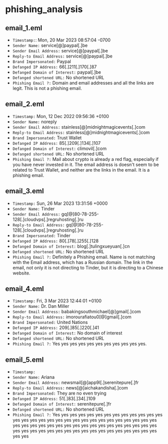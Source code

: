 # phishing_analysis
## email_1.eml

- `Timestamp:`:
Mon, 20 Mar 2023 08:57:04 -0700
- `Sender Name:`
service[@]paypal[.]be
- `Sender Email Address:`
service[@]paypal[.]be
- `Reply-to Email Address:`
service[@]paypal[.]be
- `Brand Impersonated:`
Paypal
- `Defanged IP Address:`
66[.]211[.]170[.]87
- `Defanged Domain of Interest:`
paypal[.]be
- `Defanged shortened URL:`
No shortened URL
- `Phishing Email ?:`
Domain and email addresses and all the links are legit.
This is not a phishing email.

## email_2.eml
- `Timestamp:`
Mon, 12 Dec 2022 09:56:36 +0100
- `Sender Name:`
noreply
- `Sender Email Address:`
stainless[@]midnightmagicevents[.]com
- `Reply-to Email Address:`
stainless[@]midnightmagicevents[.]com
- `Brand Impersonated:`
Trust Wallet
- `Defanged IP Address:`
85[.]209[.]134[.]107
- `Defanged Domain of Interest:`
climovil[.]com
- `Defanged shortened URL:`
No shortened URL
- `Phishing Email ?:`
Mail about crypto is already a red flag, especially if you
have never invested in it. The email address is doesn't seem
to be related to Trust Wallet, and neither are the links in the
email. It is a phishing email.

## email_3.eml
- `Timestamp:`
Sun, 26 Mar 2023 13:31:56 +0000
- `Sender Name:`
Tinder
- `Sender Email Address:`
gq[@]80-78-255-128[.]cloudvps[.]regruhosting[.]ru
- `Reply-to Email Address:`
gq[@]80-78-255-128[.]cloudvps[.]regruhosting[.]ru
- `Brand Impersonated:`
Tinder
- `Defanged IP Address:`
80[.]78[.]255[.]128
- `Defanged Domain of Interest:`
blog[.]tulingxueyuan[.]cn
- `Defanged shortened URL:`
No shortened URL
- `Phishing Email ?:`
Definitely a Phishing email. Name is not matching with the
Email address, which has a Russian domain. The link in the 
email, not only it is not directing to Tinder, but it is
directing to a Chinese website.

## email_4.eml
- `Timestamp:`
Fri, 3 Mar 2023 12:44:01 +0100
- `Sender Name:`
Dr. Dan Miller
- `Sender Email Address:`
babakingsouthmichael[@]gmail[.]com
- `Reply-to Email Address:`
imorourafiatou0[@]gmail[.]com
- `Brand Impersonated:`
United Nations
- `Defanged IP Address:`
209[.]85[.]220[.]41
- `Defanged Domain of Interest:`
No domain of interest
- `Defanged shortened URL:`
No shortened URL
- `Phishing Email ?:`
Yes yes yes yes yes yes yes yes yes yes yes.

## email_5.eml
- `Timestamp:`
- `Sender Name:`
Ariana
- `Sender Email Address:`
newsmail[@]app9l[.]serenitepure[.]fr
- `Reply-to Email Address:`
news[@]aichakandisha[.]com
- `Brand Impersonated:`
They are no even trying
- `Defanged IP Address:`
51[.]83[.]34[.]109
- `Defanged Domain of Interest:`
serenitepure[.]fr
- `Defanged shortened URL:`
No shortened URL
- `Phishing Email ?:`
Yes yes yes yes yes yes yes yes yes yes yes
yes yes yes yes yes yes yes yes yes yes yes
yes yes yes yes yes yes yes yes yes yes yes
yes yes yes yes yes yes yes yes yes yes yes
yes yes yes yes yes yes yes yes yes yes yes
yes yes yes yes yes yes yes yes yes yes yes
